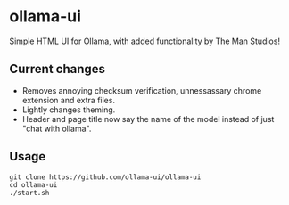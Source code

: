 # ollama-ui

Simple HTML UI for Ollama, with added functionality by The Man Studios!

## Current changes
* Removes annoying checksum verification, unnessassary chrome extension and extra files.
* Lightly changes theming.
* Header and page title now say the name of the model instead of just "chat with ollama".

## Usage

```
git clone https://github.com/ollama-ui/ollama-ui
cd ollama-ui
./start.sh
```

